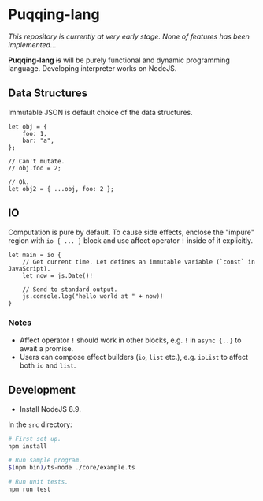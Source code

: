 # Puqqing-lang

*This repository is currently at very early stage. None of features has been implemented...*

**Puqqing-lang** ~~is~~ will be purely functional and dynamic programming language. Developing interpreter works on NodeJS.

## Data Structures

Immutable JSON is default choice of the data structures.

```puqqing
let obj = {
    foo: 1,
    bar: "a",
};

// Can't mutate.
// obj.foo = 2;

// Ok.
let obj2 = { ...obj, foo: 2 };
```

## IO

Computation is pure by default. To cause side effects, enclose the "impure" region with ``io { ... }`` block and use affect operator `!` inside of it explicitly.

```puqqing
let main = io {
    // Get current time. Let defines an immutable variable (`const` in JavaScript).
    let now = js.Date()!

    // Send to standard output.
    js.console.log("hello world at " + now)!
}
```

### Notes

- Affect operator `!` should work in other blocks, e.g. `!` in `async {..}` to await a promise.
- Users can compose effect builders (`io`, `list` etc.), e.g. `ioList` to affect both `io` and `list`.

## Development

- Install NodeJS 8.9.

In the `src` directory:

```bash
# First set up.
npm install

# Run sample program.
$(npm bin)/ts-node ./core/example.ts

# Run unit tests.
npm run test
```
